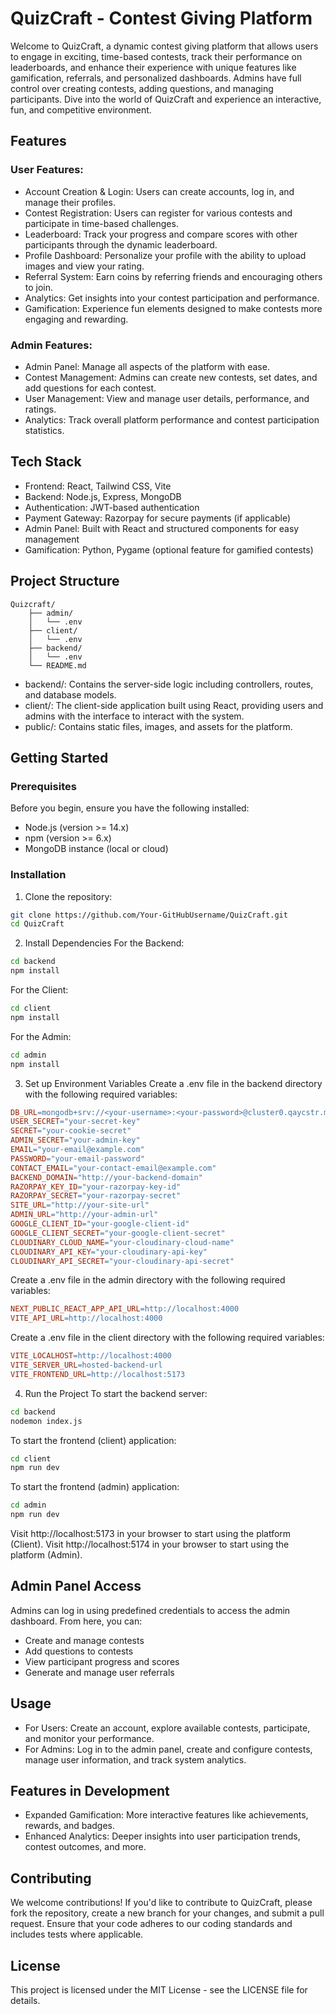 # QuizCraft - Contest Giving Platform

Welcome to QuizCraft, a dynamic contest giving platform that allows users to engage in exciting, time-based contests, track their performance on leaderboards, and enhance their experience with unique features like gamification, referrals, and personalized dashboards. Admins have full control over creating contests, adding questions, and managing participants. Dive into the world of QuizCraft and experience an interactive, fun, and competitive environment.

## Features

### User Features:
- Account Creation & Login: Users can create accounts, log in, and manage their profiles.
- Contest Registration: Users can register for various contests and participate in time-based challenges.
- Leaderboard: Track your progress and compare scores with other participants through the dynamic leaderboard.
- Profile Dashboard: Personalize your profile with the ability to upload images and view your rating.
- Referral System: Earn coins by referring friends and encouraging others to join.
- Analytics: Get insights into your contest participation and performance.
- Gamification: Experience fun elements designed to make contests more engaging and rewarding.

### Admin Features:
- Admin Panel: Manage all aspects of the platform with ease.
- Contest Management: Admins can create new contests, set dates, and add questions for each contest.
- User Management: View and manage user details, performance, and ratings.
- Analytics: Track overall platform performance and contest participation statistics.

## Tech Stack
- Frontend: React, Tailwind CSS, Vite
- Backend: Node.js, Express, MongoDB
- Authentication: JWT-based authentication
- Payment Gateway: Razorpay for secure payments (if applicable)
- Admin Panel: Built with React and structured components for easy management
- Gamification: Python, Pygame (optional feature for gamified contests)

## Project Structure

```arduino
Quizcraft/
    ├── admin/
    │   └── .env
    ├── client/
    │   └── .env
    ├── backend/
    │   └── .env
    └── README.md
```

- backend/: Contains the server-side logic including controllers, routes, and database models.
- client/: The client-side application built using React, providing users and admins with the interface to interact with the system.
- public/: Contains static files, images, and assets for the platform.

## Getting Started

### Prerequisites
Before you begin, ensure you have the following installed:

- Node.js (version >= 14.x)
- npm (version >= 6.x)
- MongoDB instance (local or cloud)

### Installation

1. Clone the repository:
```bash
git clone https://github.com/Your-GitHubUsername/QuizCraft.git
cd QuizCraft
```

2. Install Dependencies
For the Backend:
```bash
cd backend
npm install
```

For the Client:
```bash
cd client
npm install
```

For the Admin:
```bash
cd admin
npm install
```

3. Set up Environment Variables
Create a .env file in the backend directory with the following required variables:
```makefile
DB_URL=mongodb+srv://<your-username>:<your-password>@cluster0.qaycstr.mongodb.net/?retryWrites=true&w=majority&appName=Cluster0
USER_SECRET="your-secret-key"
SECRET="your-cookie-secret"
ADMIN_SECRET="your-admin-key"
EMAIL="your-email@example.com"
PASSWORD="your-email-password"
CONTACT_EMAIL="your-contact-email@example.com"
BACKEND_DOMAIN="http://your-backend-domain"
RAZORPAY_KEY_ID="your-razorpay-key-id"
RAZORPAY_SECRET="your-razorpay-secret"
SITE_URL="http://your-site-url"
ADMIN_URL="http://your-admin-url"
GOOGLE_CLIENT_ID="your-google-client-id"
GOOGLE_CLIENT_SECRET="your-google-client-secret"
CLOUDINARY_CLOUD_NAME="your-cloudinary-cloud-name"
CLOUDINARY_API_KEY="your-cloudinary-api-key"
CLOUDINARY_API_SECRET="your-cloudinary-api-secret"

```

Create a .env file in the admin directory with the following required variables:
```makefile
NEXT_PUBLIC_REACT_APP_API_URL=http://localhost:4000
VITE_API_URL=http://localhost:4000
```

Create a .env file in the client directory with the following required variables:
```makefile
VITE_LOCALHOST=http://localhost:4000
VITE_SERVER_URL=hosted-backend-url
VITE_FRONTEND_URL=http://localhost:5173
```

4. Run the Project
To start the backend server:
```bash
cd backend
nodemon index.js
```

To start the frontend (client) application:
```bash
cd client
npm run dev
```

To start the frontend (admin) application:
```bash
cd admin
npm run dev
```

Visit http://localhost:5173 in your browser to start using the platform (Client).
Visit http://localhost:5174 in your browser to start using the platform (Admin).

## Admin Panel Access
Admins can log in using predefined credentials to access the admin dashboard. From here, you can:
- Create and manage contests
- Add questions to contests
- View participant progress and scores
- Generate and manage user referrals

## Usage
- For Users: Create an account, explore available contests, participate, and monitor your performance.
- For Admins: Log in to the admin panel, create and configure contests, manage user information, and track system analytics.

## Features in Development
- Expanded Gamification: More interactive features like achievements, rewards, and badges.
- Enhanced Analytics: Deeper insights into user participation trends, contest outcomes, and more.

## Contributing
We welcome contributions! If you'd like to contribute to QuizCraft, please fork the repository, create a new branch for your changes, and submit a pull request. Ensure that your code adheres to our coding standards and includes tests where applicable.

## License
This project is licensed under the MIT License - see the LICENSE file for details.